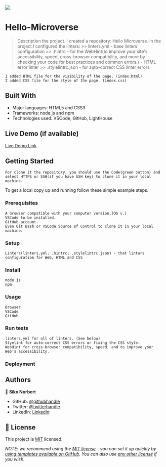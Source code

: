 
![](https://img.shields.io/badge/Microverse-blueviolet)

# Hello-Microverse

> Description the project.
    I created a repository: Hello Microverse.
    In the project I configured the linters: >> linters.yml - base linters configuration
                                             >> .hintrc - for the WebHint(to improve your site's accessibility, speed, cross-browser compatibility, and more by checking your code for best practices and common errors.) - HTML error linter
                                             >> .stylelintrc.json - for auto-correct CSS linter errors
                                
    I added HTML file for the visibility of the page. (index.html)
    I added CSS file for the style of the page. (index.css)

## Built With

- Major languages: HTML5 and CSS3
- Frameworks: node.js and npm
- Technologies used: VSCode, GitHub, LightHouse

## Live Demo (if available)

[Live Demo Link](https://livedemo.com)


## Getting Started

    For clone it the repository, you should use the Code(green button) and select HTTPS or SSH(if you have SSH key) to clone it in your local machine.


To get a local copy up and running follow these simple example steps.

### Prerequisites

    A browser compatible with your computer version.(OS v.)
    VSCode to be installed.
    GitHub account.
    Even Git Bash or VSCode Source of Control to clone it in your local machine.

### Setup

    Linters(linters.yml; .hintrc; .stylelintrc.json) - that linters configuration for Web, HTML and CSS

### Install

    node.js
    npm

### Usage

    Browser
    VSCode
    GitHub

### Run tests

    linters.yml for all of linters. (See below)
    Styelint for auto-correct CSS errors or fixing the CSS style.
    WebHint for cross-browser compatibility, speed, and to improve your Web's accessibility.

### Deployment



## Authors

👤 **Siko Norbert**

- GitHub: [@githubhandle](https://github.com/norbiboy1)
- Twitter: [@twitterhandle](https://twitter.com/NorbertSiko)
- LinkedIn: [LinkedIn](https://linkedin.com/in/siko-norbert/)


## 📝 License

This project is [MIT](./LICENSE) licensed.

_NOTE: we recommend using the [MIT license](https://choosealicense.com/licenses/mit/) - you can set it up quickly by [using templates available on GitHub](https://docs.github.com/en/communities/setting-up-your-project-for-healthy-contributions/adding-a-license-to-a-repository). You can also use [any other license](https://choosealicense.com/licenses/) if you wish._
